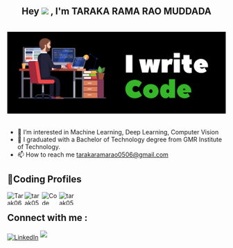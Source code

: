 
<h2 align = "center">
  Hey <img src="https://user-images.githubusercontent.com/42378118/110234147-e3259600-7f4e-11eb-95be-0c4047144dea.gif" width="30"> , I'm TARAKA RAMA RAO MUDDADA
</h2> 

<br>

<div align="left">
 <img src ="image.jpg">
</div>

<br>

- 🔭 I’m interested in Machine Learning, Deep Learning, Computer Vision
- 🌱 I graduated with a Bachelor of Technology degree from GMR Institute of Technology.
- 📫 How to reach me tarakaramarao0506@gmail.com
  

<div align = "left" >
  <h2 align = "left" >  🚀Coding Profiles </>  </h2>
   
   <a href=  "https://leetcode.com/u/tarak0605/" target=  "blank"  >  <img align="left" src="https://raw.githubusercontent.com/rahuldkjain/github-profile-readme-generator/master/src/images/icons/Social/leet-code.svg" alt = "Tarak0605" height="30" width="40" />  </a>
   
   <a href=  "https://www.geeksforgeeks.org/user/tarak0506/" target=  "blank"  >  <img align  =  "left" src=  "https://raw.githubusercontent.com/rahuldkjain/github-profile-readme-generator/master/src/images/icons/Social/geeks-for-geeks.svg"  alt = "tarak0506" height="30" width="40" />  </a>
   
   <a href=  "https://www.codechef.com/users/cse_c3" target=  "blank"  >  <img align = "left" src=  "https://gitgud.io/uploads/-/system/group/avatar/12294/cc.png" alt = "Code Chef" height="30" width="40" />  </a>
   
   <a href= "https://www.hackerrank.com/profile/tarak0506" target=  "blank" >  <img align=  "left" src=  "https://raw.githubusercontent.com/rahuldkjain/github-profile-readme-generator/master/src/images/icons/Social/hackerrank.svg"  alt = "tarak0506" height="30" width="40" />  </a>
  
</div>




<br> 

  <h2 align= "left">  Connect with me : </h2>
   <p>
   <a href="http://www.linkedin.com/in/tarak0506/" target="_blank"> <img alt="LinkedIn" src="https://img.shields.io/badge/linkedin-%230077B5.svg?&style=for-the-badge&logo=linkedin&logoColor=white"  height="30px"/></a> 
   <a href="https://github.com/TARAK0506/" target="_blank"> <img src="https://img.shields.io/badge/github-%2324292e.svg?&style=for-the-badge&logo=github&logoColor=white" style="margin-bottom: 5px;"  height="30px"/> </a>
  </p>






  



  








